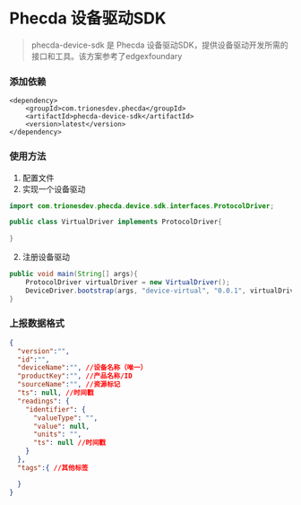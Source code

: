 # Phecda 设备驱动SDK

> phecda-device-sdk 是 Phecda 设备驱动SDK，提供设备驱动开发所需的接口和工具。该方案参考了edgexfoundary


### 添加依赖
```text
<dependency>
    <groupId>com.trionesdev.phecda</groupId>
    <artifactId>phecda-device-sdk</artifactId>
    <version>latest</version>
</dependency>
```

### 使用方法
1. 配置文件
2. 实现一个设备驱动
```java
import com.trionesdev.phecda.device.sdk.interfaces.ProtocolDriver;

public class VirtualDriver implements ProtocolDriver{
    
}
```
2. 注册设备驱动
```java
public void main(String[] args){
    ProtocolDriver virtualDriver = new VirtualDriver();
    DeviceDriver.bootstrap(args, "device-virtual", "0.0.1", virtualDriver);
}
```

### 上报数据格式
```json
{
  "version":"",
  "id":"",
  "deviceName":"", //设备名称（唯一）
  "productKey":"", //产品名称/ID
  "sourceName":"", //资源标记
  "ts": null, //时间戳
  "readings": {
    "identifier": {
      "valueType": "",
      "value": null,
      "units": "",
      "ts": null //时间戳
    }
  },
  "tags":{ //其他标签

  }
}
```